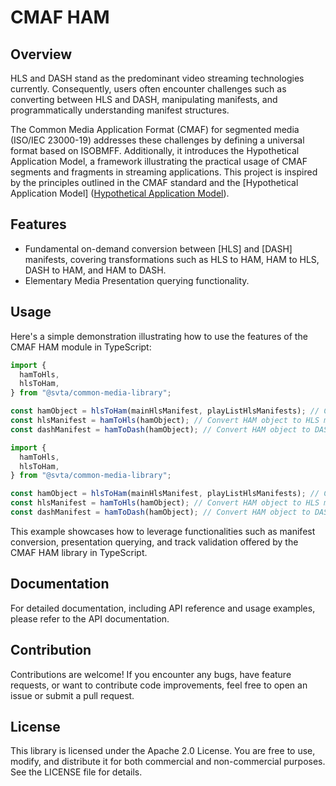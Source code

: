 # CMAF HAM 

## Overview 

HLS and DASH stand as the predominant video streaming technologies currently. Consequently, users often encounter challenges such as converting between HLS and DASH, manipulating manifests, and programmatically understanding manifest structures.

The Common Media Application Format (CMAF) for segmented media (ISO/IEC 23000-19) addresses these challenges by defining a universal format based on ISOBMFF. Additionally, it introduces the Hypothetical Application Model, a framework illustrating the practical usage of CMAF segments and fragments in streaming applications. This project is inspired by the principles outlined in the CMAF standard and the [Hypothetical Application Model] ([Hypothetical Application Model](https://cdn.cta.tech/cta/media/media/resources/standards/cta-5005-a-final.pdf)).

## Features 

* Fundamental on-demand conversion between [HLS] and [DASH] manifests, covering transformations such as HLS to HAM, HAM to HLS, DASH to HAM, and HAM to DASH.
* Elementary Media Presentation querying functionality.

## Usage 

Here's a simple demonstration illustrating how to use the features of the CMAF HAM module in TypeScript:



```typescript
import {
  hamToHls,
  hlsToHam,
} from "@svta/common-media-library";

const hamObject = hlsToHam(mainHlsManifest, playListHlsManifests); // Convert HLS to HAM object
const hlsManifest = hamToHls(hamObject); // Convert HAM object to HLS manifest
const dashManifest = hamToDash(hamObject); // Convert HAM object to DASH manifest
```

```typescript
import {
  hamToHls,
  hlsToHam,
} from "@svta/common-media-library";

const hamObject = hlsToHam(mainHlsManifest, playListHlsManifests); // Convert HLS to HAM object
const hlsManifest = hamToHls(hamObject); // Convert HAM object to HLS manifest
const dashManifest = hamToDash(hamObject); // Convert HAM object to DASH manifest

```

This example showcases how to leverage functionalities such as manifest conversion, presentation querying, and track validation offered by the CMAF HAM library in TypeScript.

## Documentation

For detailed documentation, including API reference and usage examples, please refer to the API documentation.

## Contribution

Contributions are welcome! If you encounter any bugs, have feature requests, or want to contribute code improvements, feel free to open an issue or submit a pull request.

## License

This library is licensed under the Apache 2.0 License. You are free to use, modify, and distribute it for both commercial and non-commercial purposes. See the LICENSE file for details.
